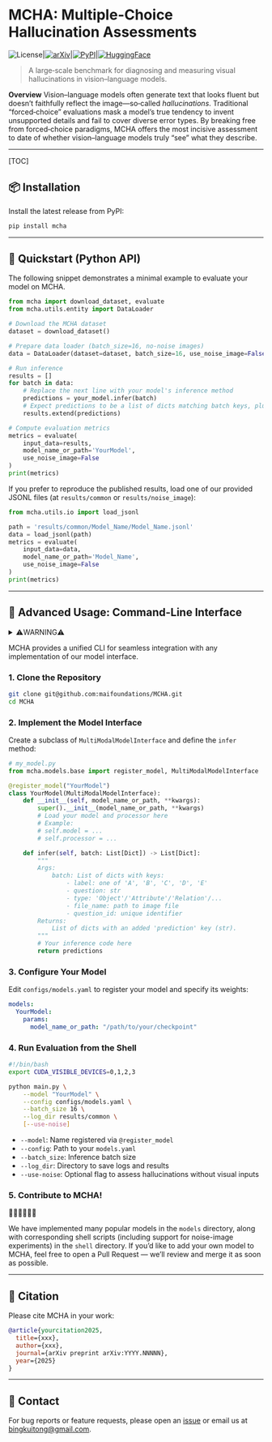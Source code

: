 # **MCHA: Multiple-Choice Hallucination Assessments**

![License](https://img.shields.io/badge/license-MIT-blue.svg)|[![arXiv](https://img.shields.io/badge/arXiv-2405.12345-b31b1b.svg)](TODO)|[![PyPI](https://img.shields.io/pypi/v/mcha.svg)](https://pypi.org/project/mcha/)|[![HuggingFace](https://img.shields.io/badge/HuggingFace-MCHA-yellow.svg)](https://huggingface.co/datasets/maifoundations/MCHA)

> A large‑scale benchmark for diagnosing and measuring visual hallucinations in vision–language models.

**Overview**
Vision–language models often generate text that looks fluent but doesn’t faithfully reflect the image—so‑called *hallucinations*. Traditional “forced‑choice” evaluations mask a model’s true tendency to invent unsupported details and fail to cover diverse error types. By breaking free from forced‑choice paradigms, MCHA offers the most incisive assessment to date of whether vision–language models truly “see” what they describe.

------

[TOC]

## 📦 Installation

Install the latest release from PyPI:

```bash
pip install mcha
```

------

## 🚀 Quickstart (Python API)

The following snippet demonstrates a minimal example to evaluate your model on MCHA.

```python
from mcha import download_dataset, evaluate
from mcha.utils.entity import DataLoader

# Download the MCHA dataset
dataset = download_dataset()

# Prepare data loader (batch_size=16, no-noise images)
data = DataLoader(dataset=dataset, batch_size=16, use_noise_image=False)

# Run inference
results = []
for batch in data:
    # Replace the next line with your model's inference method
    predictions = your_model.infer(batch)
    # Expect predictions to be a list of dicts matching batch keys, plus 'prediction'
    results.extend(predictions)

# Compute evaluation metrics
metrics = evaluate(
    input_data=results,
    model_name_or_path='YourModel',
    use_noise_image=False
)
print(metrics)
```

If you prefer to reproduce the published results, load one of our provided JSONL files (at `results/common` or `results/noise_image`):

```python
from mcha.utils.io import load_jsonl

path = 'results/common/Model_Name/Model_Name.jsonl'
data = load_jsonl(path)
metrics = evaluate(
    input_data=data,
    model_name_or_path='Model_Name',
    use_noise_image=False
)
print(metrics)
```

------

## 🧩 Advanced Usage: Command-Line Interface

<details><summary>⚠️WARNING⚠️</summary>
If you wanna use our implemented models, please make sure you install all the requirements of respective model.
</details>

MCHA provides a unified CLI for seamless integration with any implementation of our model interface.

### 1. Clone the Repository

```bash
git clone git@github.com:maifoundations/MCHA.git
cd MCHA
```

### 2. Implement the Model Interface

Create a subclass of `MultiModalModelInterface` and define the `infer` method:

```python
# my_model.py
from mcha.models.base import register_model, MultiModalModelInterface

@register_model("YourModel")
class YourModel(MultiModalModelInterface):
    def __init__(self, model_name_or_path, **kwargs):
        super().__init__(model_name_or_path, **kwargs)
        # Load your model and processor here
        # Example:
        # self.model = ...
        # self.processor = ...

    def infer(self, batch: List[Dict]) -> List[Dict]:
        """
        Args:
            batch: List of dicts with keys:
                - label: one of 'A', 'B', 'C', 'D', 'E'
                - question: str
                - type: 'Object'/'Attribute'/'Relation'/...
                - file_name: path to image file
                - question_id: unique identifier
        Returns:
            List of dicts with an added 'prediction' key (str).
        """
        # Your inference code here
        return predictions
```

### 3. Configure Your Model

Edit `configs/models.yaml` to register your model and specify its weights:

```yaml
models:
  YourModel:
    params:
      model_name_or_path: "/path/to/your/checkpoint"
```

### 4. Run Evaluation from the Shell

```bash
#!/bin/bash
export CUDA_VISIBLE_DEVICES=0,1,2,3

python main.py \
    --model "YourModel" \
    --config configs/models.yaml \
    --batch_size 16 \
    --log_dir results/common \
    [--use-noise]
```

- `--model`: Name registered via `@register_model`
- `--config`: Path to your `models.yaml`
- `--batch_size`: Inference batch size
- `--log_dir`: Directory to save logs and results
- `--use-noise`: Optional flag to assess hallucinations without visual inputs

### 5. Contribute to MCHA!

🙇🏾🙇🏾🙇🏾

We have implemented many popular models in the `models` directory, along with corresponding shell scripts (including support for noise-image experiments) in the `shell` directory. If you’d like to add your own model to MCHA, feel free to open a Pull Request — we’ll review and merge it as soon as possible.

------

## 📁 Citation

Please cite MCHA in your work:

```bibtex
@article{yourcitation2025,
  title={xxx},
  author={xxx},
  journal={arXiv preprint arXiv:YYYY.NNNNN},
  year={2025}
}
```

------

## 📮 Contact

For bug reports or feature requests, please open an [issue](https://github.com/maifoundations/MCHA/issues) or email us at [bingkuitong@gmail.com](mailto:bingkuitong@gmail.com).